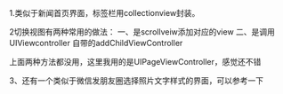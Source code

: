 

1.类似于新闻首页界面，标签栏用collectionview封装。


2切换视图有两种常用的做法：
        一、是scrollveiw添加对应的view
        二、是调用UIViewcontroller 自带的addChildViewController
        
上面两种方法都没用，这里我用的是UIPageViewController，感觉还不错


3、还有一个类似于微信发朋友圈选择照片文字样式的界面，可以参考一下
